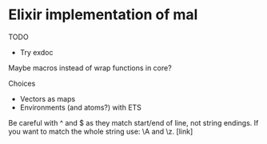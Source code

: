 # Elixir implementation of mal

TODO
- Try exdoc

Maybe macros instead of wrap functions in core?

Choices
 - Vectors as maps
 - Environments (and atoms?) with ETS

  Be careful with ^ and $ as they match start/end of line, not string endings. If you want to match the whole string use: \A and \z. [link]

